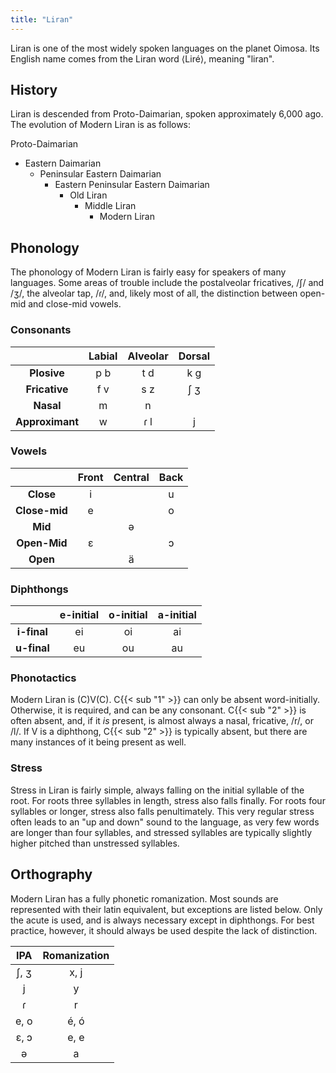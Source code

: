 ```yaml
---
title: "Liran"
---
```


Liran is one of the most widely spoken languages on the planet Oimosa.
Its English name comes from the Liran word ⟨Liré⟩, meaning "liran". 

## History

Liran is descended from Proto-Daimarian, spoken approximately 6,000 ago. 
The evolution of Modern Liran is as follows:

Proto-Daimarian
- Eastern Daimarian
  - Peninsular Eastern Daimarian
    - Eastern Peninsular Eastern Daimarian
      - Old Liran
        - Middle Liran
          - Modern Liran

## Phonology

The phonology of Modern Liran is fairly easy for speakers of many languages. 
Some areas of trouble include the postalveolar fricatives, /ʃ/ and /ʒ/, the alveolar tap, /ɾ/, and, likely most of all, the distinction between open-mid and close-mid vowels. 

### Consonants

|                 | Labial | Alveolar | Dorsal |
|:---------------:|:------:|:--------:|:------:|
|   **Plosive**   |   p b  |    t d   |   k g  |
|  **Fricative**  |   f v  |    s z   |   ʃ ʒ  |
|    **Nasal**    |    m   |     n    |        |
| **Approximant** |    w   |    ɾ l   |    j   |

### Vowels

|               | Front | Central | Back |
|:-------------:|:-----:|:-------:|:----:|
|   **Close**   |   i   |         |   u  |
| **Close-mid** |   e   |         |   o  |
|    **Mid**    |       |    ə    |      |
|  **Open-Mid** |   ɛ   |         |   ɔ  |
|    **Open**   |       |    ä    |      |

### Diphthongs

|             | e-initial | o-initial | a-initial |
|:-----------:|:---------:|:---------:|:---------:|
| **i-final** |     ei    |     oi    |     ai    |
| **u-final** |     eu    |     ou    |     au    |

### Phonotactics

Modern Liran is (C)V(C).
C{{< sub "1" >}} can only be absent word-initially. Otherwise, it is required, and can be any consonant. 
C{{< sub "2" >}} is often absent, and, if it _is_ present, is almost always a nasal, fricative, /r/, or /l/.
If V is a diphthong, C{{< sub "2" >}} is typically absent, but there are many instances of it being present as well. 

### Stress

Stress in Liran is fairly simple, always falling on the initial syllable of the root. 
For roots three syllables in length, stress also falls finally.
For roots four syllables or longer, stress also falls penultimately.
This very regular stress often leads to an "up and down" sound to the language, as very few words are longer than four syllables, and stressed syllables are typically slightly higher pitched than unstressed syllables.

## Orthography

Modern Liran has a fully phonetic romanization. 
Most sounds are represented with their latin equivalent, but exceptions are listed below.
Only the acute is used, and is always necessary except in diphthongs.
For best practice, however, it should always be used despite the lack of distinction.

|  IPA | Romanization |
|:----:|:------------:|
| ʃ, ʒ |     x, j     |
|   j  |       y      |
|   ɾ  |       r      |
| e, o |     é, ó     |
| ɛ, ɔ |     e, e     |
|   ə  |       a      |


